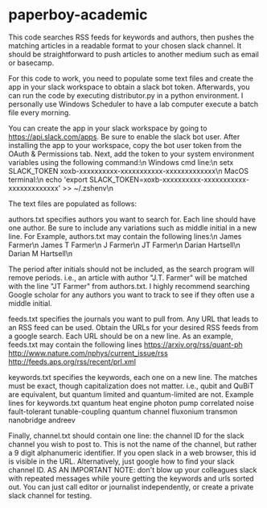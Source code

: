 # paperboy-academic
This code searches RSS feeds for keywords and authors, then pushes the matching articles in a readable format to your chosen slack channel. It should be straightforward to push articles to another medium such as email or basecamp.

For this code to work, you need to populate some text files and create the app in your slack workspace to obtain a slack bot token.
Afterwards, you can run the code by executing distributor.py in a python environment. I personally use Windows Scheduler to have a lab computer execute a batch file every morning.

You can create the app in your slack workspace by going to https://api.slack.com/apps. Be sure to enable the slack bot user. After installing the app to your workspace, copy the bot user token from the OAuth & Permissions tab. Next, add the token to your system environment variables using the following command:\n
Windows cmd line:\n
setx SLACK_TOKEN xoxb-xxxxxxxxxx-xxxxxxxxxxx-xxxxxxxxxxxxx\n
MacOS terminal:\n
echo 'export SLACK_TOKEN=xoxb-xxxxxxxxxx-xxxxxxxxxxx-xxxxxxxxxxxxx' >> ~/.zshenv\n

The text files are populated as follows:

authors.txt specifies authors you want to search for. Each line should have one author. Be sure to include any variations such as middle initial in a new line. For Example, authors.txt may contain the following lines:\n
James Farmer\n
James T Farmer\n
J Farmer\n
JT Farmer\n
Darian Hartsell\n
Darian M Hartsell\n

The period after initials should not be included, as the search program will remove periods. i.e., an article with author "J.T. Farmer" will be matched with the line "JT Farmer" from authors.txt. I highly recommend searching Google scholar for any authors you want to track to see if they often use a middle initial.

feeds.txt specifies the journals you want to pull from. Any URL that leads to an RSS feed can be used. Obtain the URLs for your desired RSS feeds from a google search. Each URL should be on a new line. As an example, feeds.txt may contain the following lines
https://arxiv.org/rss/quant-ph
http://www.nature.com/nphys/current_issue/rss
http://feeds.aps.org/rss/recent/prl.xml

keywords.txt specifies the keywords, each one on a new line. The matches must be exact, though capitalization does not matter. i.e., qubit and QuBiT are equivalent, but quantum limited and quantum-limited are not. Example lines for keywords.txt
quantum heat engine
photon pump
correlated noise
fault-tolerant
tunable-coupling
quantum channel
fluxonium
transmon
nanobridge
andreev

Finally, channel.txt should contain one line: the channel ID for the slack channel you wish to post to. This is not the name of the channel, but rather a 9 digit alphanumeric identifier. If you open slack in a web browser, this id is visible in the URL. Alternatively, just google how to find your slack channel ID.
AS AN IMPORTANT NOTE: don't blow up your colleagues slack with repeated messages while youre getting the keywords and urls sorted out. You can just call editor or journalist independently, or create a private slack channel for testing.
